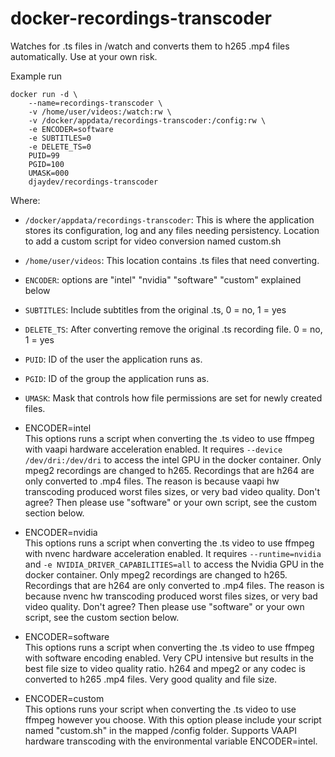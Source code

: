 # docker-recordings-transcoder

Watches for .ts files in /watch and converts them to h265 .mp4 files automatically.  Use at your own risk.

Example run
```
docker run -d \
    --name=recordings-transcoder \
    -v /home/user/videos:/watch:rw \
    -v /docker/appdata/recordings-transcoder:/config:rw \
    -e ENCODER=software
    -e SUBTITLES=0
    -e DELETE_TS=0
    PUID=99
    PGID=100
    UMASK=000
    djaydev/recordings-transcoder
```
Where:
- `/docker/appdata/recordings-transcoder`: This is where the application stores its configuration, log and any files needing persistency.  Location to add a custom script for video conversion named custom.sh
- `/home/user/videos`: This location contains .ts files that need converting.  
- `ENCODER`: options are "intel" "nvidia" "software" "custom" explained below
- `SUBTITLES`: Include subtitles from the original .ts, 0 = no, 1 = yes
- `DELETE_TS`: After converting remove the original .ts recording file. 0 = no, 1 = yes
- `PUID`: ID of the user the application runs as.
- `PGID`: ID of the group the application runs as.
- `UMASK`: Mask that controls how file permissions are set for newly created files.

- ENCODER=intel  
This options runs a script when converting the .ts video to use ffmpeg with vaapi hardware acceleration enabled. It requires `--device /dev/dri:/dev/dri` to access the intel GPU in the docker container.
Only mpeg2 recordings are changed to h265.  Recordings that are h264 are only converted to .mp4 files.  The reason is because vaapi hw transcoding produced worst files sizes, or very bad video quality.  Don't agree? Then please use "software" or your own script, see the custom section below.

- ENCODER=nvidia  
This options runs a script when converting the .ts video to use ffmpeg with nvenc hardware acceleration enabled. It requires `--runtime=nvidia` and `-e NVIDIA_DRIVER_CAPABILITIES=all` to access the Nvidia GPU in the docker container.
Only mpeg2 recordings are changed to h265.  Recordings that are h264 are only converted to .mp4 files.  The reason is because nvenc hw transcoding produced worst files sizes, or very bad video quality.  Don't agree? Then please use "software" or your own script, see the custom section below.

- ENCODER=software  
This options runs a script when converting the .ts video to use ffmpeg with software encoding enabled. Very CPU intensive but results in the best file size to video quality ratio.
h264 and mpeg2 or any codec is converted to h265 .mp4 files.  Very good quality and file size.

- ENCODER=custom  
This options runs your script when converting the .ts video to use ffmpeg however you choose. With this option please include your script named "custom.sh" in the mapped /config folder.
Supports VAAPI hardware transcoding with the environmental variable ENCODER=intel.
